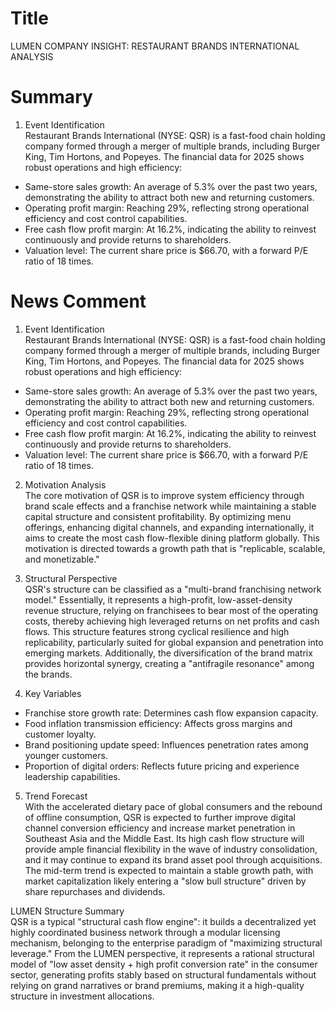 # Title
LUMEN COMPANY INSIGHT: RESTAURANT BRANDS INTERNATIONAL ANALYSIS

# Summary
1. Event Identification  
Restaurant Brands International (NYSE: QSR) is a fast-food chain holding company formed through a merger of multiple brands, including Burger King, Tim Hortons, and Popeyes. The financial data for 2025 shows robust operations and high efficiency:  
- Same-store sales growth: An average of 5.3% over the past two years, demonstrating the ability to attract both new and returning customers.  
- Operating profit margin: Reaching 29%, reflecting strong operational efficiency and cost control capabilities.  
- Free cash flow profit margin: At 16.2%, indicating the ability to reinvest continuously and provide returns to shareholders.  
- Valuation level: The current share price is $66.70, with a forward P/E ratio of 18 times.

# News Comment
1. Event Identification  
Restaurant Brands International (NYSE: QSR) is a fast-food chain holding company formed through a merger of multiple brands, including Burger King, Tim Hortons, and Popeyes. The financial data for 2025 shows robust operations and high efficiency:  
- Same-store sales growth: An average of 5.3% over the past two years, demonstrating the ability to attract both new and returning customers.  
- Operating profit margin: Reaching 29%, reflecting strong operational efficiency and cost control capabilities.  
- Free cash flow profit margin: At 16.2%, indicating the ability to reinvest continuously and provide returns to shareholders.  
- Valuation level: The current share price is $66.70, with a forward P/E ratio of 18 times.

2. Motivation Analysis  
The core motivation of QSR is to improve system efficiency through brand scale effects and a franchise network while maintaining a stable capital structure and consistent profitability. By optimizing menu offerings, enhancing digital channels, and expanding internationally, it aims to create the most cash flow-flexible dining platform globally. This motivation is directed towards a growth path that is "replicable, scalable, and monetizable."

3. Structural Perspective  
QSR's structure can be classified as a "multi-brand franchising network model." Essentially, it represents a high-profit, low-asset-density revenue structure, relying on franchisees to bear most of the operating costs, thereby achieving high leveraged returns on net profits and cash flows. This structure features strong cyclical resilience and high replicability, particularly suited for global expansion and penetration into emerging markets. Additionally, the diversification of the brand matrix provides horizontal synergy, creating a "antifragile resonance" among the brands.

4. Key Variables  
- Franchise store growth rate: Determines cash flow expansion capacity.  
- Food inflation transmission efficiency: Affects gross margins and customer loyalty.  
- Brand positioning update speed: Influences penetration rates among younger customers.  
- Proportion of digital orders: Reflects future pricing and experience leadership capabilities.

5. Trend Forecast  
With the accelerated dietary pace of global consumers and the rebound of offline consumption, QSR is expected to further improve digital channel conversion efficiency and increase market penetration in Southeast Asia and the Middle East. Its high cash flow structure will provide ample financial flexibility in the wave of industry consolidation, and it may continue to expand its brand asset pool through acquisitions. The mid-term trend is expected to maintain a stable growth path, with market capitalization likely entering a "slow bull structure" driven by share repurchases and dividends.

LUMEN Structure Summary  
QSR is a typical "structural cash flow engine": it builds a decentralized yet highly coordinated business network through a modular licensing mechanism, belonging to the enterprise paradigm of "maximizing structural leverage." From the LUMEN perspective, it represents a rational structural model of "low asset density + high profit conversion rate" in the consumer sector, generating profits stably based on structural fundamentals without relying on grand narratives or brand premiums, making it a high-quality structure in investment allocations.
